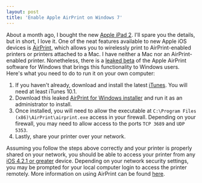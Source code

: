 ```yaml
---
layout: post
title: 'Enable Apple AirPrint on Windows 7'
---
```


About a month ago, I bought the new [Apple iPad 2](http://www.apple.com/ipad/). I'll spare you the details, but in short, I love it. One of the neat features available to new Apple iOS devices is [AirPrint](http://www.apple.com/ipad/features/airprint.html), which allows you to wirelessly print to AirPrint-enabled printers or printers attached to a Mac. I have neither a Mac nor an AirPrint-enabled printer. Nonetheless, there is a [leaked beta](http://jaxov.com/2010/11/how-to-enable-airprint-service-on-windows/) of the Apple AirPrint software for Windows that brings this functionality to Windows users. Here's what you need to do to run it on your own computer:

1.  If you haven't already, download and install the latest [iTunes](http://www.apple.com/itunes/download/). You will need at least iTunes 10.1.
2.  Download this leaked [AirPrint for Windows installer](http://www.mediafire.com/?yadd9be20rkdpe5) and run it as an administrator to install.
3.  Once installed, you will need to allow the executable at `C:\Program Files (x86)\AirPrint\airprint.exe` access in your firewall. Depending on your firewall, you may need to allow access to the ports `TCP 3689` and `UDP 5353`.
4.  Lastly, share your printer over your network.

Assuming you follow the steps above correctly and your printer is properly shared on your network, you should be able to access your printer from any [iOS 4.2.1 or greater](http://www.apple.com/ios/) device. Depending on your network security settings, you may be prompted for your local computer login to access the printer remotely. More information on using AirPrint can be found [here](http://www.apple.com/pr/library/2010/11/22ios.html).
